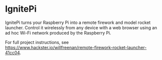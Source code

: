 # IgnitePi

IgnitePi turns your Raspberry Pi into a remote firework and model rocket launcher. Control it wirelessly from any device with a web browser using an ad hoc Wi-Fi network produced by the Raspberry Pi.

For full project instructions, see https://www.hackster.io/willfreenan/remote-firework-rocket-launcher-41cc04.
